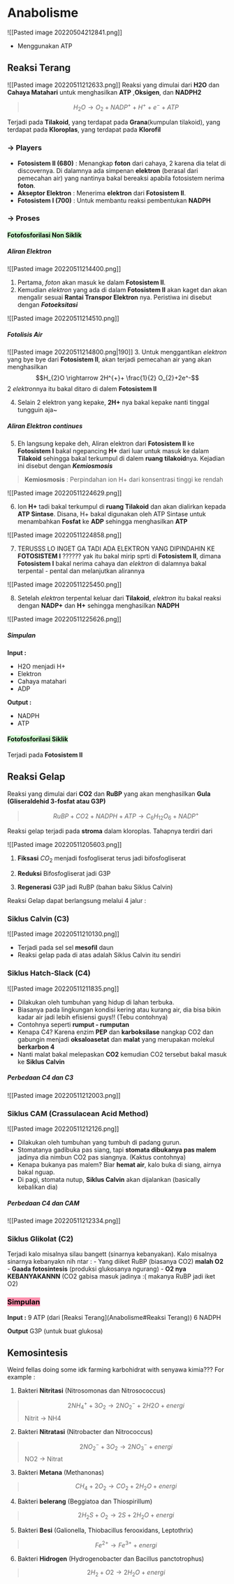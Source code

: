 # Anabolisme 
![[Pasted image 20220504212841.png]]

- Menggunakan ATP


## Reaksi Terang 
![[Pasted image 20220511212633.png]]
Reaksi yang dimulai dari **H2O** dan **Cahaya Matahari** untuk menghasilkan **ATP** ,**Oksigen**, dan **NADPH2**

> $$H_{2}O \rightarrow O_2 + NADP^+ + H^+ + e^- + ATP$$

Terjadi pada **Tilakoid**, yang terdapat pada **Grana**(kumpulan tilakoid), yang terdapat pada **Kloroplas**, yang terdapat pada **Klorofil**

### → Players
- **Fotosistem II (680)**  : Menangkap **foton** dari cahaya, 2 karena dia telat di discovernya.  Di dalamnya ada simpenan **elektron** (berasal dari pemecahan air) yang nantinya bakal bereaksi apabila fotosistem nerima **foton**. 
- **Akseptor Elektron** : Menerima **elektron** dari **Fotosistem II**. 
- **Fotosistem I (700)** : Untuk membantu reaksi pembentukan **NADPH**


### → Proses
#### <mark style="background: #BBFABBA6;">Fotofosforilasi Non Siklik</mark> 
##### Aliran Elektron
![[Pasted image 20220511214400.png]]
1. Pertama, *foton* akan masuk ke dalam **Fotosistem II**. 
2. Kemudian *elektron* yang ada di dalam **Fotosistem II** akan kaget dan akan mengalir sesuai **Rantai Transpor Elektron** nya. Peristiwa ini disebut dengan ***Fotoeksitasi*** 

![[Pasted image 20220511214510.png]]

##### Fotolisis Air
![[Pasted image 20220511214800.png|190]]
3. Untuk menggantikan *elektron* yang bye bye dari **Fotosistem II**, akan terjadi pemecahan air yang akan menghasilkan
$$H_{2}O \rightarrow 2H^{+}+ \frac{1}{2} O_{2}+2e^-$$
	2 *elektron*nya itu bakal ditaro di dalem **Fotosistem II**
	
4. Selain 2 elektron yang kepake, **2H+** nya bakal kepake nanti tinggal tungguin aja~

##### Aliran Elektron continues
5. Eh langsung kepake deh, Aliran elektron dari **Fotosistem II** ke **Fotosistem I** bakal ngepancing **H+** dari luar untuk masuk ke dalam **Tilakoid** sehingga bakal terkumpul di dalem **ruang tilakoid**nya. Kejadian ini disebut dengan ***Kemiosmosis***

> **Kemiosmosis** : Perpindahan ion H+ dari konsentrasi tinggi ke rendah

![[Pasted image 20220511224629.png]]

6. Ion **H+** tadi bakal terkumpul di **ruang Tilakoid** dan akan dialirkan kepada **ATP Sintase**. Disana, H+ bakal digunakan oleh ATP Sintase untuk menambahkan **Fosfat** ke **ADP** sehingga menghasilkan **ATP**

![[Pasted image 20220511224858.png]]


7. TERUSSS LO INGET GA TADI ADA ELEKTRON YANG DIPINDAHIN KE **FOTOSISTEM I** ?????? yak itu bakal mirip sprti di **Fotosistem II**, dimana **Fotosistem I** bakal nerima cahaya dan *elektron* di dalamnya bakal terpental - pental dan melanjutkan alirannya

![[Pasted image 20220511225450.png]]

8. Setelah *elektron* terpental keluar dari **Tilakoid**, *elektron* itu bakal reaksi dengan **NADP+** dan **H+** sehingga menghasilkan **NADPH**  

![[Pasted image 20220511225626.png]]



##### Simpulan
**Input :**
- H2O menjadi H+
- Elektron
- Cahaya matahari
- ADP

**Output :**
- NADPH
- ATP

#### <mark style="background: #BBFABBA6;">Fotofosforilasi Siklik</mark> 
Terjadi pada **Fotosistem II**

## Reaksi Gelap 
Reaksi yang dimulai dari **CO2** dan **RuBP** yang akan menghasilkan **Gula (Gliseraldehid 3-fosfat atau G3P)** 

> $$RuBP + CO2 + NADPH + ATP \rightarrow C_6H_{12}O_6 + NADP^+$$
> 

Reaksi gelap terjadi pada **stroma** dalam kloroplas. Tahapnya terdiri dari 

![[Pasted image 20220511205603.png]]

1. **Fiksasi**
$CO_{2}$ menjadi fosfogliserat terus jadi bifosfogliserat

2. **Reduksi**
Bifosfogliserat jadi G3P

3. **Regenerasi**
G3P jadi RuBP (bahan baku Siklus Calvin)

Reaksi Gelap dapat berlangsung melalui 4 jalur :
### **Siklus Calvin (C3)**
![[Pasted image 20220511210130.png]]
- Terjadi pada sel sel **mesofil** daun
- Reaksi gelap pada di atas adalah Siklus Calvin itu sendiri


### **Siklus Hatch-Slack (C4)**
![[Pasted image 20220511211835.png]]
- Dilakukan oleh tumbuhan yang hidup di lahan terbuka. 
- Biasanya pada lingkungan kondisi kering atau kurang air, dia bisa bikin kadar air jadi lebih efisiensi guys!! (Tebu contohnya)
- Contohnya seperti **rumput - rumputan**
- Kenapa C4? Karena enzim **PEP** dan **karboksilase** nangkap CO2 dan gabungin menjadi **oksaloasetat** dan **malat** yang merupakan molekul **berkarbon 4**
- Nanti malat bakal melepaskan **CO2** kemudian CO2 tersebut bakal masuk ke **Siklus Calvin**

##### Perbedaan C4 dan C3
![[Pasted image 20220511212003.png]]


### **Siklus CAM (Crassulacean Acid Method)**
![[Pasted image 20220511212126.png]]
- Dilakukan oleh tumbuhan yang tumbuh di padang gurun.
- Stomatanya gadibuka pas siang, tapi **stomata dibukanya pas malem** jadinya dia nimbun CO2 pas siangnya. (Kaktus contohnya)
- Kenapa bukanya pas malem? Biar **hemat air**, kalo buka di siang, airnya bakal nguap.
- Di pagi, stomata nutup, **Siklus Calvin** akan dijalankan (basically kebalikan dia)

##### Perbedaan C4 dan CAM
![[Pasted image 20220511212334.png]]


### **Siklus Glikolat (C2)**
Terjadi kalo misalnya silau bangett (sinarnya kebanyakan). Kalo misalnya sinarnya kebanyakn nih ntar :
	- Yang diiket RuBP (biasanya CO2) **malah O2**
	- **Gaada fotosintesis** (produksi glukosanya ngurang)
	- **O2 nya KEBANYAKANNN** (CO2 gabisa masuk jadinya :( makanya RuBP jadi iket O2)


### <mark style="background: #FF5582A6;">Simpulan</mark> 
**Input :**
9 ATP (dari [Reaksi Terang](Anabolisme#Reaksi Terang))
6 NADPH

**Output**
G3P (untuk buat glukosa)

## Kemosintesis
Weird fellas doing some idk farming karbohidrat with senyawa kimia??? For example :

1. Bakteri **Nitritasi** (Nitrosomonas dan Nitrosococcus)
> $$2NH_4^+ + 3O_2 → 2NO_2^- + 2H2O + energi$$
> Nitrit -> NH4

2. Bakteri **Nitratasi** (Nitrobacter dan Nitrococcus)
>$$2NO_2^- + 3O_2 → 2NO_3^- + energi$$
>NO2 -> Nitrat

3. Bakteri **Metana** (Methanonas)
> $$CH_4 + 2O_2 → CO_2 + 2H_2O + energi$$

4. Bakteri **belerang** (Beggiatoa dan Thiospirillum)
> $$2H_2S + O_2 → 2S + 2H_2O + energi$$

5. Bakteri **Besi** (Galionella, Thiobacillus ferooxidans, Leptothrix)
> $$Fe^{2+} → Fe^{3+} + energi$$

6. Bakteri **Hidrogen** (Hydrogenobacter dan Bacillus panctotrophus)
>$$2H_2 + O2 → 2H_2O + energi$$


